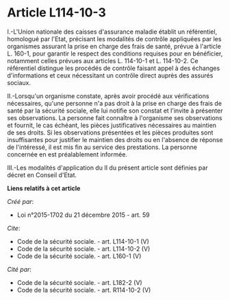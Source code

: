 # Article L114-10-3

I.-L'Union nationale des caisses d'assurance maladie établit un référentiel, homologué par l'Etat, précisant les modalités de
contrôle appliquées par les organismes assurant la prise en charge des frais de santé, prévue à l'article L. 160-1, pour
garantir le respect des conditions requises pour en bénéficier, notamment celles prévues aux articles L. 114-10-1 et L.
114-10-2. Ce référentiel distingue les procédés de contrôle faisant appel à des échanges d'informations et ceux nécessitant
un contrôle direct auprès des assurés sociaux. 

II.-Lorsqu'un organisme constate, après avoir procédé aux vérifications nécessaires, qu'une personne n'a pas droit à la prise
en charge des frais de santé par la sécurité sociale, elle lui notifie son constat et l'invite à présenter ses observations.
La personne fait connaître à l'organisme ses observations et fournit, le cas échéant, les pièces justificatives nécessaires
au maintien de ses droits. Si les observations présentées et les pièces produites sont insuffisantes pour justifier le
maintien des droits ou en l'absence de réponse de l'intéressé, il est mis fin au service des prestations. La personne
concernée en est préalablement informée. 

III.-Les modalités d'application du II du présent article sont définies par décret en Conseil d'Etat.

**Liens relatifs à cet article**

_Créé par_:

  - Loi n°2015-1702 du 21 décembre 2015 - art. 59

_Cite_:

  - Code de la sécurité sociale. - art. L114-10-1 (V)
  - Code de la sécurité sociale. - art. L114-10-2 (V)
  - Code de la sécurité sociale. - art. L160-1 (V)

_Cité par_:

  - Code de la sécurité sociale. - art. L182-2 (V)
  - Code de la sécurité sociale. - art. R114-10-2 (V)
